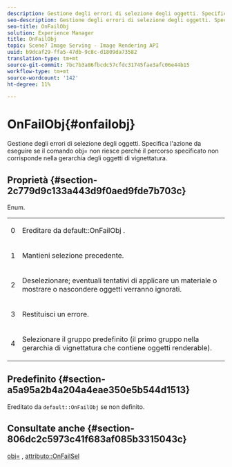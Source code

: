 ```yaml
---
description: Gestione degli errori di selezione degli oggetti. Specifica l'azione da eseguire se il comando obj= non riesce perché il percorso specificato non corrisponde nella gerarchia degli oggetti di vignettatura.
seo-description: Gestione degli errori di selezione degli oggetti. Specifica l'azione da eseguire se il comando obj= non riesce perché il percorso specificato non corrisponde nella gerarchia degli oggetti di vignettatura.
seo-title: OnFailObj
solution: Experience Manager
title: OnFailObj
topic: Scene7 Image Serving - Image Rendering API
uuid: b9dcaf29-ffa5-47db-9c8c-d1809da73582
translation-type: tm+mt
source-git-commit: 7bc7b3a86fbcdc57cfdc31745fae3afc06e44b15
workflow-type: tm+mt
source-wordcount: '142'
ht-degree: 11%

---
```



# OnFailObj{#onfailobj}

Gestione degli errori di selezione degli oggetti. Specifica l&#39;azione da eseguire se il comando obj= non riesce perché il percorso specificato non corrisponde nella gerarchia degli oggetti di vignettatura.

## Proprietà {#section-2c779d9c133a443d9f0aed9fde7b703c}

Enum.

<table id="simpletable_538B76AB784D4DEE9B8021A6BDCE06AB"> 
 <tr class="strow"> 
  <td class="stentry"> <p>0 </p> </td> 
  <td class="stentry"> <p>Ereditare da <span class="codeph"> default::OnFailObj </span>. </p> </td> 
 </tr> 
 <tr class="strow"> 
  <td class="stentry"> <p>1 </p> </td> 
  <td class="stentry"> <p>Mantieni selezione precedente. </p> </td> 
 </tr> 
 <tr class="strow"> 
  <td class="stentry"> <p>2 </p> </td> 
  <td class="stentry"> <p>Deselezionare; eventuali tentativi di applicare un materiale o mostrare o nascondere oggetti verranno ignorati. </p> </td> 
 </tr> 
 <tr class="strow"> 
  <td class="stentry"> <p>3 </p> </td> 
  <td class="stentry"> <p>Restituisci un errore. </p> </td> 
 </tr> 
 <tr class="strow"> 
  <td class="stentry"> <p>4 </p> </td> 
  <td class="stentry"> <p>Selezionare il gruppo predefinito (il primo gruppo nella gerarchia di vignettatura che contiene oggetti renderable). </p> </td> 
 </tr> 
</table>

## Predefinito {#section-a5a95a2b4a204a4eae350e5b544d1513}

Ereditato da `default::OnFailObj` se non definito.

## Consultate anche {#section-806dc2c5973c41f683af085b3315043c}

[obj=](../../../../../ir-api/http-protocol/image-rendering-api-ref/c-ir-http-protocol-ref/c-ir-http-protocol-command-reference/r-ir-obj.md#reference-31e7dac7931b4e0eb3c7589f120a1e6a) ,  [attributo::OnFailSel](../../../../../ir-api/material-cat/image-rendering-api-ref/c-ir-material-catalog/c-ir-attributes-reference/r-ir-onfailsel.md#reference-f95e4a4a3c02412b87a2b0acca8a5513)
